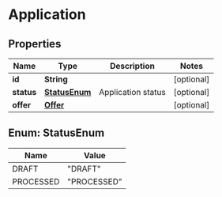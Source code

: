 # Application

## Properties
Name | Type | Description | Notes
------------ | ------------- | ------------- | -------------
**id** | **String** |  |  [optional]
**status** | [**StatusEnum**](#StatusEnum) | Application status |  [optional]
**offer** | [**Offer**](Offer.md) |  |  [optional]

<a name="StatusEnum"></a>
## Enum: StatusEnum
Name | Value
---- | -----
DRAFT | &quot;DRAFT&quot;
PROCESSED | &quot;PROCESSED&quot;
